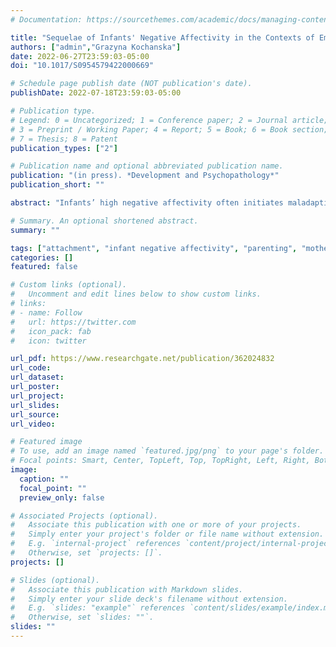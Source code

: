 ```yaml
---
# Documentation: https://sourcethemes.com/academic/docs/managing-content/

title: "Sequelae of Infants' Negative Affectivity in the Contexts of Emerging Distinct Attachment Organizations: Multifinality in Mother-Child and Father-Child Dyads across the First Year"
authors: ["admin","Grazyna Kochanska"]
date: 2022-06-27T23:59:03-05:00
doi: "10.1017/S0954579422000669"

# Schedule page publish date (NOT publication's date).
publishDate: 2022-07-18T23:59:03-05:00

# Publication type.
# Legend: 0 = Uncategorized; 1 = Conference paper; 2 = Journal article;
# 3 = Preprint / Working Paper; 4 = Report; 5 = Book; 6 = Book section;
# 7 = Thesis; 8 = Patent
publication_types: ["2"]

# Publication name and optional abbreviated publication name.
publication: "(in press). *Development and Psychopathology*"
publication_short: ""

abstract: "Infants’ high negative affectivity often initiates maladaptive parent-child relational processes that may involve both the parent’s and the child’s sides of the relationship. We proposed that infants’ high negative affectivity triggers distinct sequelae in dyads classified as avoidant, resistant, and disorganized, compared to secure dyads. In 200 community families, at 8 months, we observed infants’ negative affectivity; at 16 months, we assessed attachment organization and collected observations and reports of parent-related (responsiveness, resentment of child, power assertion, and intrusiveness) and child-related (social-emotional competence, opposition, and anger) constructs. In mother-child avoidant dyads, infants’ high negative affectivity was a significant precursor of mothers’ higher resentment and intrusiveness and children's lower social-emotional competence. Those associations were significantly different than in secure dyads (in which none were significant). In father-child disorganized dyads, infants' high negative affectivity was a significant precursor of fathers’ lower responsiveness and higher resentment; there were no association in secure dyads. Regardless of infants' negative affectivity, compared to secure dyads, parents in resistant dyads expressed more resentment of child, and avoidant and resistant children were more oppositional to their fathers. The study illustrates multifinality in parent- and child-related processes that characterize unfolding early relational dynamics in dyads differing in just-emerging attachment."

# Summary. An optional shortened abstract.
summary: ""

tags: ["attachment", "infant negative affectivity", "parenting", "mothers", "fathers", "longitudinal studies"]
categories: []
featured: false

# Custom links (optional).
#   Uncomment and edit lines below to show custom links.
# links:
# - name: Follow
#   url: https://twitter.com
#   icon_pack: fab
#   icon: twitter

url_pdf: https://www.researchgate.net/publication/362024832
url_code:
url_dataset:
url_poster:
url_project:
url_slides:
url_source:
url_video:

# Featured image
# To use, add an image named `featured.jpg/png` to your page's folder. 
# Focal points: Smart, Center, TopLeft, Top, TopRight, Left, Right, BottomLeft, Bottom, BottomRight.
image:
  caption: ""
  focal_point: ""
  preview_only: false

# Associated Projects (optional).
#   Associate this publication with one or more of your projects.
#   Simply enter your project's folder or file name without extension.
#   E.g. `internal-project` references `content/project/internal-project/index.md`.
#   Otherwise, set `projects: []`.
projects: []

# Slides (optional).
#   Associate this publication with Markdown slides.
#   Simply enter your slide deck's filename without extension.
#   E.g. `slides: "example"` references `content/slides/example/index.md`.
#   Otherwise, set `slides: ""`.
slides: ""
---
```

